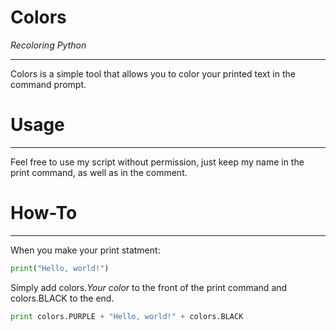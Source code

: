 # Colors
_Recoloring Python_
***

Colors is a simple tool that allows you to color your printed text in the command prompt.

# Usage

***
Feel free to use my script without permission, just keep my name in the print command, as well as in the comment.

# How-To

***

When you make your print statment:
```python
print("Hello, world!")
```
Simply add colors._Your color_ to the front of the print command and colors.BLACK to the end.
```python
print colors.PURPLE + "Hello, world!" + colors.BLACK